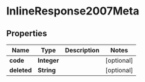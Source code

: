 

# InlineResponse2007Meta

## Properties

Name | Type | Description | Notes
------------ | ------------- | ------------- | -------------
**code** | **Integer** |  |  [optional]
**deleted** | **String** |  |  [optional]



